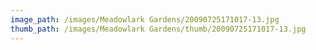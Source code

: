 ```yaml
---
image_path: /images/Meadowlark Gardens/20090725171017-13.jpg
thumb_path: /images/Meadowlark Gardens/thumb/20090725171017-13.jpg
---
```

